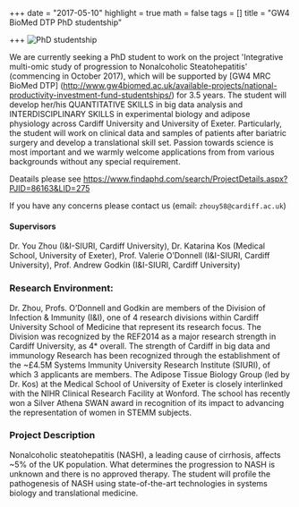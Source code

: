 +++
date = "2017-05-10"
highlight = true
math = false
tags = []
title = "GW4 BioMed DTP PhD studentship"


+++
![PhD studentship](/img/headers/GW4PhD1.jpg)

We are currently seeking a PhD student to work on the project 'Integrative multi-omic study of progression to Nonalcoholic Steatohepatitis' (commencing in October 2017), which will be supported by [GW4 MRC BioMed DTP] (http://www.gw4biomed.ac.uk/available-projects/national-productivity-investment-fund-studentships/) for 3.5 years. The student will develop her/his QUANTITATIVE SKILLS in big data analysis and INTERDISCIPLINARY SKILLS in experimental biology and adipose physiology across Cardiff University and University of Exeter. Particularly, the student will work on clinical data and samples of patients after bariatric surgery and develop a translational skill set. Passion towards science is most important and we warmly welcome applications from from various backgrounds without any special requirement. 

Deatails please see https://www.findaphd.com/search/ProjectDetails.aspx?PJID=86163&LID=275

If you have any concerns please contact us (email: `zhouy58@cardiff.ac.uk`) 

#### Supervisors
Dr. You Zhou (I&I-SIURI, Cardiff University), Dr. Katarina Kos (Medical School, University of Exeter), Prof. Valerie O’Donnell (I&I-SIURI, Cardiff University), Prof. Andrew Godkin (I&I-SIURI, Cardiff University)

### Research Environment: 
Dr. Zhou, Profs. O’Donnell and Godkin are members of the Division of Infection & Immunity (I&I), one of 4 research divisions within Cardiff University School of Medicine that represent its research focus. The Division was recognized by the REF2014 as a major research strength in Cardiff University, as 4* overall. The strength of Cardiff in big data and immunology Research has been recognized through the establishment of the ~£4.5M Systems Immunity University Research Institute (SIURI), of which 3 applicants are members. 
The Adipose Tissue Biology Group (led by Dr. Kos) at the Medical School of University of Exeter is closely interlinked with the NIHR Clinical Research Facility at Wonford.  The school has recently won a Silver Athena SWAN award in recognition of its impact to advancing the representation of women in STEMM subjects. 

### Project Description
Nonalcoholic steatohepatitis (NASH), a leading cause of cirrhosis, affects ~5% of the UK population. What determines the progression to NASH is unknown and there is no approved therapy. The student will profile the pathogenesis of NASH using state-of-the-art technologies in systems biology and translational medicine.



 